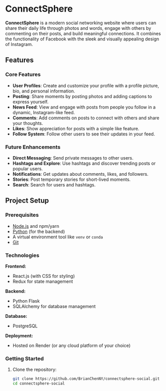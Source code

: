 # ConnectSphere

**ConnectSphere** is a modern social networking website where users can share their daily life through photos and words, engage with others by commenting on their posts, and build meaningful connections. It combines the functionality of Facebook with the sleek and visually appealing design of Instagram.

## Features

### Core Features
- **User Profiles**: Create and customize your profile with a profile picture, bio, and personal information.
- **Posting**: Share moments by posting photos and adding captions to express yourself.
- **News Feed**: View and engage with posts from people you follow in a dynamic, Instagram-like feed.
- **Comments**: Add comments on posts to connect with others and share your thoughts.
- **Likes**: Show appreciation for posts with a simple like feature.
- **Follow System**: Follow other users to see their updates in your feed.

### Future Enhancements
- **Direct Messaging**: Send private messages to other users.
- **Hashtags and Explore**: Use hashtags and discover trending posts or popular users.
- **Notifications**: Get updates about comments, likes, and followers.
- **Stories**: Post temporary stories for short-lived moments.
- **Search**: Search for users and hashtags.

## Project Setup

### Prerequisites
- [Node.js](https://nodejs.org/) and npm/yarn
- [Python](https://www.python.org/) (for the backend)
- A virtual environment tool like `venv` or `conda`
- [Git](https://git-scm.com/)

### Technologies
**Frontend:**
- React.js (with CSS for styling)
- Redux for state management

**Backend:**
- Python Flask
- SQLAlchemy for database management

**Database:**
- PostgreSQL

**Deployment:**
- Hosted on Render (or any cloud platform of your choice)

### Getting Started
1. Clone the repository:
   ```bash
   git clone https://github.com/BrianChenNY/connectsphere-social.git
   cd connectsphere-social

